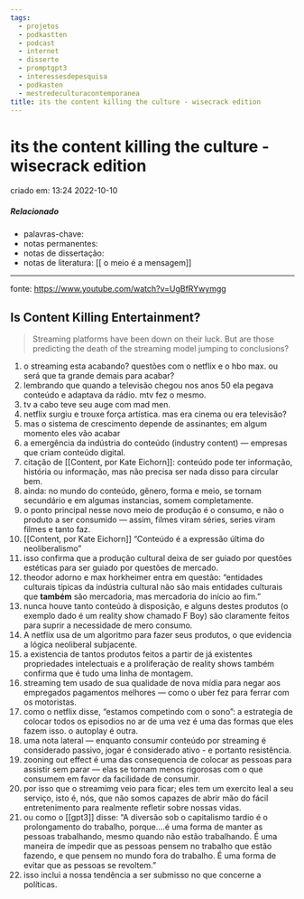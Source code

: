 ```yaml
---
tags:
  - projetos
  - podkastten
  - podcast
  - internet
  - disserte
  - promptgpt3
  - interessesdepesquisa
  - podkasten
  - mestredeculturacontemporanea
title: its the content killing the culture - wisecrack edition
---
```

# its the content killing the culture - wisecrack edition
criado em: 13:24 2022-10-10

##### Relacionado
- palavras-chave: 
- notas permanentes: 
- notas de dissertação:
- notas de literatura: [[ o meio é a mensagem]]

---
fonte: https://www.youtube.com/watch?v=UgBfRYwymgg

## Is Content Killing Entertainment?
>Streaming platforms have been down on their luck. But are those predicting the death of the streaming model jumping to conclusions?

1. o streaming esta acabando? questões com o netflix e o hbo max. ou será que ta grande demais para acabar?
2. lembrando que quando a televisão chegou nos anos 50 ela pegava conteúdo e adaptava da rádio. mtv fez o mesmo.
3. tv a cabo teve seu auge com mad men.
4. netflix surgiu e trouxe força artística. mas era cinema ou era televisão?
5. mas o sistema de crescimento depende de assinantes; em algum momento eles vão acabar
6. a emergência da indústria do conteúdo (industry content) — empresas que criam conteúdo digital.
7. citação de [[Content, por Kate Eichorn]]: conteúdo pode ter informação, história ou informação, mas não precisa ser nada disso para circular bem.
8. ainda: no mundo do conteúdo, gênero, forma e meio, se tornam secundário e em algumas instancias, somem completamente.
9. o ponto principal nesse novo meio de produção é o consumo, e não o produto a ser consumido — assim, filmes viram séries, series viram filmes e tanto faz.
10. [[Content, por Kate Eichorn]] “Conteúdo é a expressão última do neoliberalismo”
11. isso confirma que a produção cultural deixa de ser guiado por questões estéticas para ser guiado por questões de mercado.
12. theodor adorno e max horkheimer entra em questão: “entidades culturais típicas da indústria cultural não são mais entidades culturais que **também** são mercadoria, mas mercadoria do início ao fim.”
13. nunca houve tanto conteúdo à disposição, e alguns destes produtos (o exemplo dado é um reality show chamado F Boy) são claramente feitos para suprir a necessidade de mero consumo. 
14. A netflix usa de um algoritmo para fazer seus produtos, o que evidencia a lógica neoliberal subjacente.
15. a existencia de tantos produtos feitos a partir de já existentes propriedades intelectuais e a proliferação de  reality shows também confirma que é tudo uma linha de montagem.
16. streaming tem usado de sua qualidade de nova mídia para negar aos empregados pagamentos melhores — como o uber fez para ferrar com os motoristas.
17. como o netflix disse, “estamos competindo com o sono”: a estrategia de colocar todos os episodios no ar de uma vez é uma das formas que eles fazem isso. o autoplay é outra.
18. uma nota lateral — enquanto consumir conteúdo por streaming é considerado passivo, jogar é considerado ativo - e portanto resistência. 
19. zooning out effect é uma das consequencia de colocar as pessoas para assistir sem parar — elas se tornam menos rigorosas com o que consumem em favor da facilidade de consumir.
20. por isso que o streamimg veio para ficar; eles tem um exercito leal a seu serviço, isto é, nós, que não somos capazes de abrir mão do fácil entretenimento  para realmente refletir sobre nossas vidas.
21. ou como o [[gpt3]] disse: “A diversão sob o capitalismo tardio é o prolongamento do trabalho, porque....é uma forma de manter as pessoas trabalhando, mesmo quando não estão trabalhando. É uma maneira de impedir que as pessoas pensem no trabalho que estão fazendo, e que pensem no mundo fora do trabalho. É uma forma de evitar que as pessoas se revoltem.”
22. isso inclui a nossa tendência a ser submisso no que concerne a políticas.


